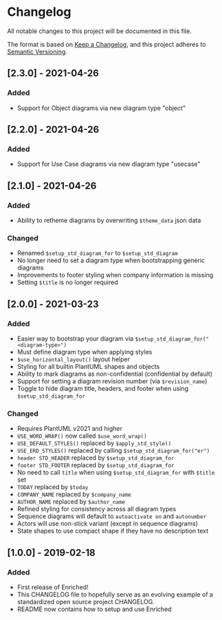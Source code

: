# Changelog

All notable changes to this project will be documented in this file.

The format is based on [Keep a Changelog](https://keepachangelog.com/en/1.0.0/),
and this project adheres to [Semantic Versioning](https://semver.org/spec/v2.0.0.html).

## [2.3.0] - 2021-04-26

### Added

-   Support for Object diagrams via new diagram type "object"

## [2.2.0] - 2021-04-26

### Added

-   Support for Use Case diagrams via new diagram type "usecase"

## [2.1.0] - 2021-04-26

### Added

-   Ability to retheme diagrams by overwriting `$theme_data` json data

### Changed

-   Renamed `$setup_std_diagram_for` to `$setup_std_diagram`
-   No longer need to set a diagram type when bootstrapping generic diagrams
-   Improvements to footer styling when company information is missing
-   Setting `$title` is no longer required

## [2.0.0] - 2021-03-23

### Added

-   Easier way to bootstrap your diagram via `$setup_std_diagram_for("<diagram-type>")`
-   Must define diagram type when applying styles
-   `$use_horizontal_layout()` layout helper
-   Styling for all builtin PlantUML shapes and objects
-   Ability to mark diagrams as non-confidential (confidential by default)
-   Support for setting a diagram revision number (via `$revision_name`)
-   Toggle to hide diagram title, headers, and footer when using `$setup_std_diagram_for`

### Changed

-   Requires PlantUML v2021 and higher
-   `USE_WORD_WRAP()` now called `$use_word_wrap()`
-   `USE_DEFAULT_STYLES()` replaced by `$apply_std_style()`
-   `USE_ERD_STYLES()` replaced by calling `$setup_std_diagram_for("er")`
-   `header STD_HEADER` replaced by `$setup_std_diagram_for`
-   `footer STD_FOOTER` replaced by `$setup_std_diagram_for`
-   No need to call `title` when using `$setup_std_diagram_for` with `$title` set
-   `TODAY` replaced by `$today`
-   `COMPANY_NAME` replaced by `$company_name`
-   `AUTHOR_NAME` replaced by `$author_name`
-   Refined styling for consistency across all diagram types
-   Sequence diagrams will default to `autoactivate on` and `autonumber`
-   Actors will use non-stick variant (except in sequence diagrams)
-   State shapes to use compact shape if they have no description text

## [1.0.0] - 2019-02-18

### Added

-   First release of Enriched!
-   This CHANGELOG file to hopefully serve as an evolving example of a
    standardized open source project CHANGELOG.
-   README now contains how to setup and use Enriched
